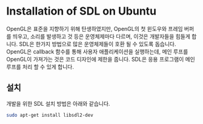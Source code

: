 # Installation of SDL on Ubuntu

OpenGL은 표준을 지향하기 위해 탄생하였지만, OpenGL의 첫 윈도우와 프레임 버퍼를 띄우고, 소리를 발생하고 것 등은 운영체제마다 다르며, 이것은 개발자들을 힘들게 합니다. SDL은 한가지 방법으로 많은 운영체제들이 호환 될 수 있도록 돕습니다. OpenGL은 callback 함수를 통해 사용자 애플리케이션을 실행하는데, 메인 루프를 OpenGL이 가져가는 것은 코드 디자인에 제한을 줍니다. SDL은 응용 프로그램이 메인루프를 처리 할 수 있게 합니다.

## 설치

개발을 위한 SDL 설치 방법은 아래와 같습니다.

```sh
sudo apt-get install libsdl2-dev
```



